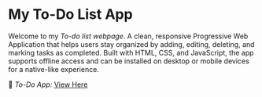 # My To-Do List App

Welcome to my *To-do list webpage*. A clean, responsive Progressive Web Application that helps users stay organized by adding, editing, deleting, and marking tasks as completed. Built with HTML, CSS, and JavaScript, the app supports offline access and can be installed on desktop or mobile devices for a native-like experience.

🔗 *To-Do App:* [View Here](https://princekyei.github.io/TodoList-pwa/)  
